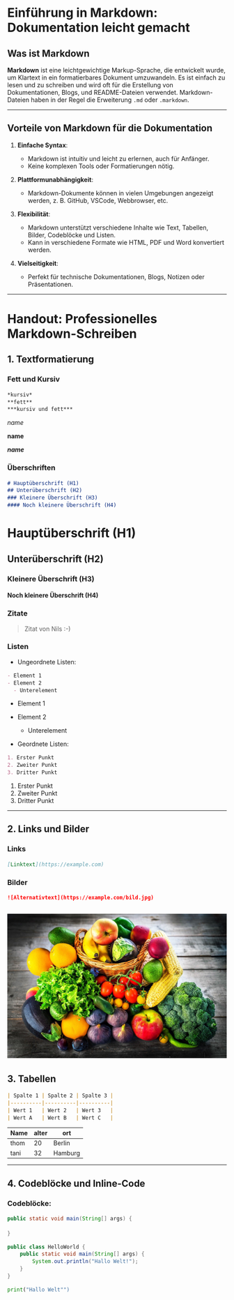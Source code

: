 # Einführung in Markdown: Dokumentation leicht gemacht

## Was ist Markdown
**Markdown** ist eine leichtgewichtige Markup-Sprache, die entwickelt wurde, 
um Klartext in ein formatierbares Dokument umzuwandeln. 
Es ist einfach zu lesen und zu schreiben und wird oft für die Erstellung 
von Dokumentationen, Blogs, und README-Dateien verwendet. 
Markdown-Dateien haben in der Regel die Erweiterung `.md` oder `.markdown`.

---

## Vorteile von Markdown für die Dokumentation

1. **Einfache Syntax**:

    - Markdown ist intuitiv und leicht zu erlernen, auch für Anfänger.
    - Keine komplexen Tools oder Formatierungen nötig.
   
2. **Plattformunabhängigkeit**:
    - Markdown-Dokumente können in vielen Umgebungen angezeigt werden, z. B. GitHub, VSCode, Webbrowser, etc.

3. **Flexibilität**:
    - Markdown unterstützt verschiedene Inhalte wie Text, Tabellen, Bilder, Codeblöcke und Listen.
    - Kann in verschiedene Formate wie HTML, PDF und Word konvertiert werden.

4. **Vielseitigkeit**:
    - Perfekt für technische Dokumentationen, Blogs, Notizen oder Präsentationen.

---
# Handout: Professionelles Markdown-Schreiben
## 1. Textformatierung
### **Fett und Kursiv**
~~~markdown
*kursiv*
**fett**
***kursiv und fett***
~~~
*name*

**name**

***name***
### **Überschriften**
~~~markdown
# Hauptüberschrift (H1)
## Unterüberschrift (H2)
### Kleinere Überschrift (H3)
#### Noch kleinere Überschrift (H4)
~~~
# Hauptüberschrift (H1)
## Unterüberschrift (H2)
### Kleinere Überschrift (H3)
#### Noch kleinere Überschrift (H4)
### Zitate
>Zitat von Nils :-)
### **Listen**
- Ungeordnete Listen:
~~~markdown
- Element 1
- Element 2
  - Unterelement
~~~
- Element 1
- Element 2
    - Unterelement

- Geordnete Listen:
~~~markdown
1. Erster Punkt
2. Zweiter Punkt
3. Dritter Punkt
~~~
1. Erster Punkt
2. Zweiter Punkt
3. Dritter Punkt

---
## 2. Links und Bilder

### **Links**
~~~markdown
[Linktext](https://example.com)
~~~

### **Bilder**
~~~markdown
![Alternativtext](https://example.com/bild.jpg)
~~~
![image 1](Ernaehrungsberatung.jpg)
---
## 3. Tabellen
~~~markdown
| Spalte 1 | Spalte 2 | Spalte 3 |
|----------|----------|----------|
| Wert 1   | Wert 2   | Wert 3   |
| Wert A   | Wert B   | Wert C   |
~~~
| Name | alter | ort     |
|------|-------|---------|
| thom | 20    | Berlin  |
| tani | 32    | Hamburg |

---
## 4. Codeblöcke und Inline-Code

### **Codeblöcke**:
~~~java
public static void main(String[] args) {
    
}

~~~
~~~java
public class HelloWorld {
    public static void main(String[] args) {
        System.out.println("Hallo Welt!");
    }
}

~~~
~~~python
print("Hallo Welt"")
~~~





























     

